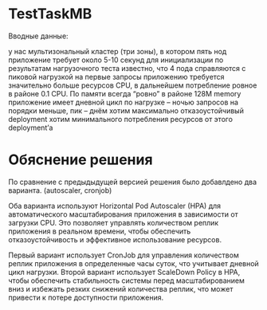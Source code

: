 # TestTaskMB

Вводные данные:

у нас мультизональный кластер (три зоны), в котором пять нод
приложение требует около 5-10 секунд для инициализации
по результатам нагрузочного теста известно, что 4 пода справляются с пиковой нагрузкой
на первые запросы приложению требуется значительно больше ресурсов CPU, в дальнейшем потребление ровное в районе 0.1 CPU. По памяти всегда “ровно” в районе 128M memory
приложение имеет дневной цикл по нагрузке – ночью запросов на порядки меньше, пик – днём
хотим максимально отказоустойчивый deployment
хотим минимального потребления ресурсов от этого deployment’а


#  Обяснение решения
По сравнение с предыдыдущей версией решения было добавлдено два варианта. (autoscaler, cronjob)

Оба варианта используют Horizontal Pod Autoscaler (HPA) для автоматического масштабирования приложения в зависимости от загрузки CPU. Это позволяет управлять количеством реплик приложения в реальном времени, чтобы обеспечить отказоустойчивость и эффективное использование ресурсов.

Первый вариант использует CronJob для управления количеством реплик приложения в определенные часы суток, что учитывает дневной цикл нагрузки. Второй вариант использует ScaleDown Policy в HPA, чтобы обеспечить стабильность системы перед масштабированием вниз и избежать резких снижений количества реплик, что может привести к потере доступности приложения.
